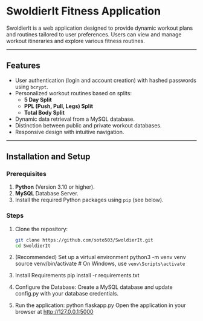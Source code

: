 # SwoldierIt Fitness Application

SwoldierIt is a web application designed to provide dynamic workout plans and routines tailored to user preferences.
Users can view and manage workout itineraries and explore various fitness routines.

---

## Features

- User authentication (login and account creation) with hashed passwords using `bcrypt`.
- Personalized workout routines based on splits:
  - **5 Day Split**
  - **PPL (Push, Pull, Legs) Split**
  - **Total Body Split**
- Dynamic data retrieval from a MySQL database.
- Distinction between public and private workout databases.
- Responsive design with intuitive navigation.

---

## Installation and Setup

### Prerequisites

1. **Python** (Version 3.10 or higher).
2. **MySQL** Database Server.
3. Install the required Python packages using `pip` (see below).

### Steps

1. Clone the repository:
   ```bash
   git clone https://github.com/soto503/SwoldierIt.git
   cd SwoldierIt
   
2. (Recommended) Set up a virtual environment
   python3 -m venv venv
   source venv/bin/activate  # On Windows, use `venv\Scripts\activate`
   
3. Install Requirements
   pip install -r requirements.txt
   
4. Configure the Database:
   Create a MySQL database and update config.py with your database credentials.

5. Run the application:
   python flaskapp.py
   Open the application in your browser at http://127.0.0.1:5000


